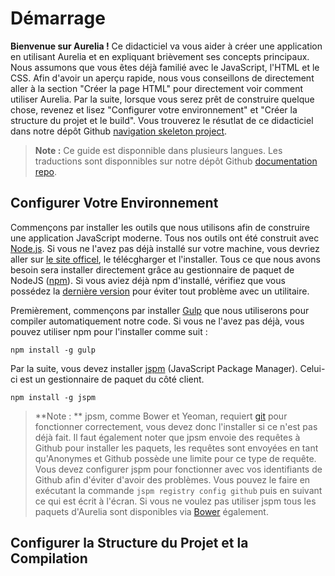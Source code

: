 # Démarrage

**Bienvenue sur Aurelia !** Ce didacticiel va vous aider à créer une application en utilisant Aurelia et en expliquant brièvement ses concepts principaux. Nous assumons que vous êtes déjà familié avec le JavaScript, l'HTML et le CSS. Afin d'avoir un aperçu rapide, nous vous conseillons de directement aller à la section "Créer la page HTML" pour directement voir comment utiliser Aurelia. Par la suite, lorsque vous serez prêt de construire quelque chose, revenez et lisez "Configurer votre environnement" et "Créer la structure du projet et le build". Vous trouverez le résutlat de ce didacticiel dans notre dépôt Github [navigation skeleton project](https://github.com/aurelia/skeleton-navigation/releases).

> **Note :** Ce guide est disponnible dans plusieurs langues. Les traductions sont disponnibles sur notre dépôt Github [documentation repo](https://github.com/aurelia/documentation).
 
## Configurer Votre Environnement
 
Commençons par installer les outils que nous utilisons afin de construire une application JavaScript moderne. Tous nos outils ont été construit avec [Node.js](http://nodejs.org/). Si vous ne l'avez pas déjà installé sur votre machine, vous devriez aller sur [le site officel](http://nodejs.org/), le télécgharger et l'installer. Tous ce que nous avons besoin sera installer directement grâce au gestionnaire de paquet de NodeJS ([npm](https://docs.npmjs.com/getting-started/what-is-npm)). Si vous aviez déjà npm d'installé, vérifiez que vous possédez la [dernière version](https://github.com/npm/npm/wiki/Troubleshooting#try-the-latest-stable-version-of-node) pour éviter tout problème avec un utilitaire.

Premièrement, commençons par installer [Gulp](http://gulpjs.com/) que nous utiliserons pour compiler automatiquement notre code. Si vous ne l'avez pas déjà, vous pouvez utiliser npm pour l'installer comme suit :

```shell
npm install -g gulp
```

Par la suite, vous devez installer [jspm](http://jspm.io/) (JavaScript Package Manager). Celui-ci est un gestionnaire de paquet du côté client.

```shell
npm install -g jspm
```

> **Note : ** jpsm, comme Bower et Yeoman, requiert [git](http://git-scm.com/) pour fonctionner correctement, vous devez donc l'installer si ce n'est pas déjà fait. Il faut également noter que jpsm envoie des requêtes à Github pour installer les paquets, les requêtes sont envoyées en tant qu'Anonymes et Github possède une limite pour ce type de requête. Vous devez configurer jspm pour fonctionner avec vos identifiants de Github afin d'éviter d'avoir des problèmes. Vous pouvez le faire en exécutant la commande `jspm registry config github` puis en suivant ce qui est écrit à l'écran. Si vous ne voulez pas utiliser jspm tous les paquets d'Aurelia sont disponibles via [Bower](http://bower.io/) également.
 
## Configurer la Structure du Projet et la Compilation
